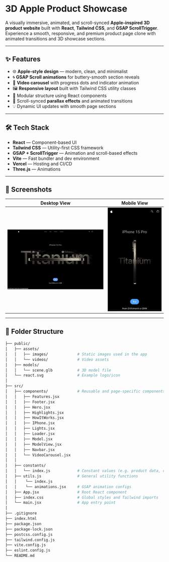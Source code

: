 # 3D Apple Product Showcase

A visually immersive, animated, and scroll-synced **Apple-inspired 3D product website** built with **React**, **Tailwind CSS**, and **GSAP ScrollTrigger**. Experience a smooth, responsive, and premium product page clone with animated transitions and 3D showcase sections.

---

## ✨ Features

- 🌐 **Apple-style design** — modern, clean, and minimalist
- 🌀 **GSAP Scroll animations** for buttery-smooth section reveals
- 🎥 **Video carousel** with progress dots and indicator animation
- 🖼️ **Responsive layout** built with Tailwind CSS utility classes
- 🧠 Modular structure using React components
- 🧭 Scroll-synced **parallax effects** and animated transitions
- 💡 Dynamic UI updates with smooth page sections

---

## 🛠️ Tech Stack

- **React** — Component-based UI
- **Tailwind CSS** — Utility-first CSS framework
- **GSAP + ScrollTrigger** — Animation and scroll-based effects
- **Vite** — Fast bundler and dev environment
- **Vercel** — Hosting and CI/CD
- **Three.js** — Animations

---

## 📸 Screenshots

| Desktop View                              | Mobile View                                |
| ----------------------------------------- | ------------------------------------------ |
| ![Desktop Screenshot](./public/image.png) | ![Mobile Screenshot](./public/image-1.png) |

---

## 📁 Folder Structure

```bash
├── public/
│   ├── assets/
│   │   ├── images/             # Static images used in the app
│   │   └── videos/             # Video assets
│   ├── models/
│   │   └── scene.glb           # 3D model file
│   └── react.svg               # Example logo/icon
│
├── src/
│   ├── components/             # Reusable and page-specific components
│   │   ├── Features.jsx
│   │   ├── Footer.jsx
│   │   ├── Hero.jsx
│   │   ├── Highlights.jsx
│   │   ├── HowItWorks.jsx
│   │   ├── IPhone.jsx
│   │   ├── Lights.jsx
│   │   ├── Loader.jsx
│   │   ├── Model.jsx
│   │   ├── ModelView.jsx
│   │   ├── Navbar.jsx
│   │   └── VideoCarousel.jsx
│   │
│   ├── constants/
│   │   └── index.js            # Constant values (e.g. product data, colors, etc.)
│   ├── utils.js                # General utility functions
│   │    └── index.js
│   │    └── animations.jsx     # GSAP animation configs
│   ├── App.jsx                 # Root React component
│   ├── index.css               # Global styles and Tailwind imports
│   └── main.jsx                # App entry point
│
├── .gitignore
├── index.html
├── package.json
├── package-lock.json
├── postcss.config.js
├── tailwind.config.js
├── vite.config.js
├── eslint.config.js
└── README.md
```
